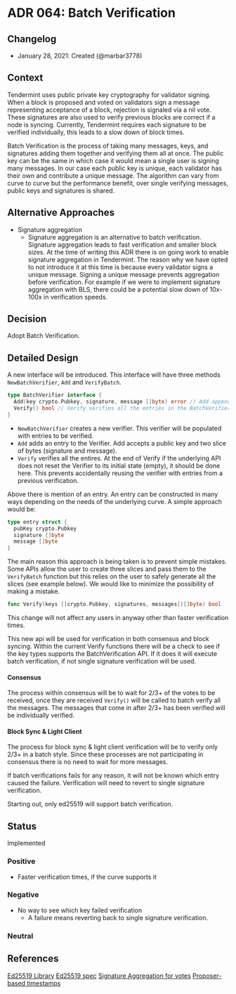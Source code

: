 # ADR 064: Batch Verification

## Changelog

- January 28, 2021: Created (@marbar3778)

## Context

Tendermint uses public private key cryptography for validator signing. When a block is proposed and voted on validators sign a message representing acceptance of a block, rejection is signaled via a nil vote. These signatures are also used to verify previous blocks are correct if a node is syncing. Currently, Tendermint requires each signature to be verified individually, this leads to a slow down of block times.

Batch Verification is the process of taking many messages, keys, and signatures adding them together and verifying them all at once. The public key can be the same in which case it would mean a single user is signing many messages. In our case each public key is unique, each validator has their own and contribute a unique message. The algorithm can vary from curve to curve but the performance benefit, over single verifying messages, public keys and signatures is shared.  

## Alternative Approaches

- Signature aggregation
  - Signature aggregation is an alternative to batch verification. Signature aggregation leads to fast verification and smaller block sizes. At the time of writing this ADR there is on going work to enable signature aggregation in Tendermint. The reason why we have opted to not introduce it at this time is because every validator signs a unique message.
  Signing a unique message prevents aggregation before verification. For example if we were to implement signature aggregation with BLS, there could be a potential slow down of 10x-100x in verification speeds.

## Decision

Adopt Batch Verification.

## Detailed Design

A new interface will be introduced. This interface will have three methods `NewBatchVerifier`, `Add` and `VerifyBatch`.

```go
type BatchVerifier interface {
  Add(key crypto.Pubkey, signature, message []byte) error // Add appends an entry into the BatchVerifier.
  Verify() bool // Verify verifies all the entries in the BatchVerifier. If the verification fails it is unknown which entry failed and each entry will need to be verified individually.
}
```

- `NewBatchVerifier` creates a new verifier. This verifier will be populated with entries to be verified. 
- `Add` adds an entry to the Verifier. Add accepts a public key and two slice of bytes (signature and message). 
- `Verify` verifies all the entires. At the end of Verify if the underlying API does not reset the Verifier to its initial state (empty), it should be done here. This prevents accidentally reusing the verifier with entries from a previous verification.

Above there is mention of an entry. An entry can be constructed in many ways depending on the needs of the underlying curve. A simple approach would be:

```go
type entry struct {
  pubKey crypto.Pubkey
  signature []byte
  message []byte
}
```

The main reason this approach is being taken is to prevent simple mistakes. Some APIs allow the user to create three slices and pass them to the `VerifyBatch` function but this relies on the user to safely generate all the slices (see example below). We would like to minimize the possibility of making a mistake.

```go
func Verify(keys []crypto.Pubkey, signatures, messages[][]byte) bool
```

This change will not affect any users in anyway other than faster verification times.

This new api will be used for verification in both consensus and block syncing. Within the current Verify functions there will be a check to see if the key types supports the BatchVerification API. If it does it will execute batch verification, if not single signature verification will be used. 

#### Consensus

  The process within consensus will be to wait for 2/3+ of the votes to be received, once they are received `Verify()` will be called to batch verify all the messages. The messages that come in after 2/3+ has been verified will be individually verified. 

#### Block Sync & Light Client

  The process for block sync & light client verification will be to verify only 2/3+ in a batch style. Since these processes are not participating in consensus there is no need to wait for more messages.

If batch verifications fails for any reason, it will not be known which entry caused the failure. Verification will need to revert to single signature verification.

Starting out, only ed25519 will support batch verification. 

## Status

Implemented

### Positive

- Faster verification times, if the curve supports it

### Negative

- No way to see which key failed verification
  - A failure means reverting back to single signature verification.

### Neutral

## References

[Ed25519 Library](https://github.com/hdevalence/ed25519consensus)
[Ed25519 spec](https://ed25519.cr.yp.to/)
[Signature Aggregation for votes](https://github.com/yenkuanlee/tendermint/issues/1319)
[Proposer-based timestamps](https://github.com/yenkuanlee/tendermint/issues/2840)
